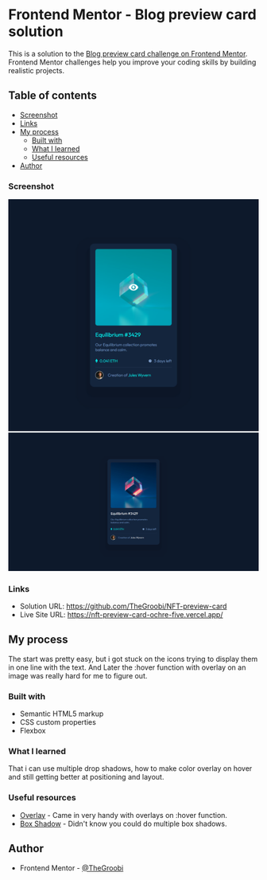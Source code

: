 # Frontend Mentor - Blog preview card solution

This is a solution to the [Blog preview card challenge on Frontend Mentor](https://www.frontendmentor.io/challenges/blog-preview-card-ckPaj01IcS). Frontend Mentor challenges help you improve your coding skills by building realistic projects. 

## Table of contents
  - [Screenshot](#screenshot)
  - [Links](#links)
- [My process](#my-process)
  - [Built with](#built-with)
  - [What I learned](#what-i-learned)
  - [Useful resources](#useful-resources)
- [Author](#author)


### Screenshot

![](images/brave_jBKkIopOVQ.png)
![](images/brave_jzi7Nnap9R.png)

### Links

- Solution URL: https://github.com/TheGroobi/NFT-preview-card
- Live Site URL: https://nft-preview-card-ochre-five.vercel.app/

## My process
The start was pretty easy, but i got stuck on the icons trying to display them in one line with the text. And Later the :hover function with overlay on an image was really hard for me to figure out.
### Built with

- Semantic HTML5 markup
- CSS custom properties
- Flexbox

### What I learned

That i can use multiple drop shadows, how to make color overlay on hover and still getting better at positioning and layout.

### Useful resources

- [Overlay](https://www.w3schools.com/howto/howto_css_image_overlay.asp) - Came in very handy with overlays on :hover function.
- [Box Shadow](https://stackoverflow.com/questions/49189622/css-create-multiple-box-shadow) - Didn't know you could do multiple box shadows.

## Author

- Frontend Mentor - [@TheGroobi](https://www.frontendmentor.io/profile/TheGroobi)
